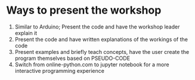 # Ways to present the workshop
1. Similar to Arduino; Present the code and have the workshop leader explain it
2. Present the code and have written explanations of the workings of the code
3. Present examples and briefly teach concepts, have the user create the program themselves based on PSEUDO-CODE
4. Switch from online-python.com to jupyter notebook for a more interactive programming experience
